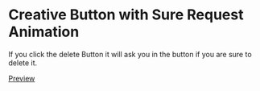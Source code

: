 # Creative Button with Sure Request Animation
If you click the delete Button it will ask you in the button if you are sure to delete it.

[Preview](https://htmlpreview.github.io/?https://github.com/TolgaKara/Creative-Button-with-Sure-Request-Animation/blob/master/index.html)
